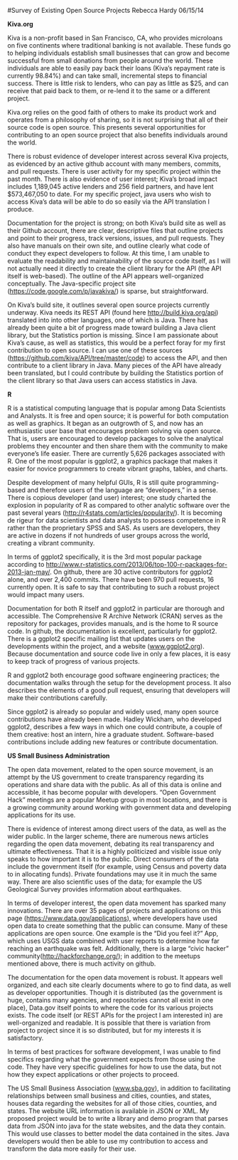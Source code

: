#Survey of Existing Open Source Projects
Rebecca Hardy
06/15/14

**Kiva.org**

Kiva is a non-profit based in San Francisco, CA, who provides microloans on five continents where traditional banking is not available. These funds go to helping individuals establish small businesses that can grow and become successful from small donations from people around the world. These individuals are able to easily pay back their loans (Kiva’s repayment rate is currently 98.84%) and can take small, incremental steps to financial success. There is little risk to lenders, who can pay as little as $25, and can receive that paid back to them, or re-lend it to the same or a different project.

Kiva.org relies on the good faith of others to make its product work and operates from a philosophy of sharing, so it is not surprising that all of their source code is open source. This presents several opportunities for contributing to an open source project that also benefits individuals around the world. 

There is robust evidence of developer interest across several Kiva projects, as evidenced by an active github account with many members, commits, and pull requests. There is user activity for my specific project within the past month. There is also evidence of user interest; Kiva’s broad impact includes 1,189,045 active lenders and 256 field partners, and have lent $573,467,050 to date. For my specific project, java users who wish to access Kiva’s data will be able to do so easily via the API translation I produce.

Documentation for the project is strong; on both Kiva’s build site as well as their Github account, there are clear, descriptive files that outline projects and point to their progress, track versions, issues, and pull requests. They also have manuals on their own site, and outline clearly what code of conduct they expect developers to follow. At this time, I am unable to evaluate the readability and maintainability of the source code itself, as I will not actually need it directly to create the client library for the API (the API itself is web-based). The outline of the API appears well-organized conceptually. The Java-specific project site (https://code.google.com/p/javakiva/) is sparse, but straightforward.

On Kiva’s build site, it outlines several open source projects currently underway. Kiva needs its REST API (found here http://build.kiva.org/api) translated into into other languages, one of which is Java. There has already been quite a bit of progress made toward building a Java client library, but the Statistics portion is missing. Since I am passionate about Kiva’s cause, as well as statistics, this would be a perfect foray for my first contribution to open source. I can use one of these sources (https://github.com/kiva/API/tree/master/code) to access the API, and then contribute to a client library in Java. Many pieces of the API have already been translated, but I could contribute by building the Statistics portion of the client library so that Java users can access statistics in Java.


**R**

R is a statistical computing language that is popular among Data Scientists and Analysts. It is free and open source; it is powerful for both computation as well as graphics. It began as an outgrowth of S, and now has an enthusiastic user base that encourages problem solving via open source. That is, users are encouraged to develop packages to solve the analytical problems they encounter and then share them with the community to make everyone’s life easier. There are currently 5,626 packages associated with R. One of the most popular is ggplot2, a graphics package that makes it easier for novice programmers to create vibrant graphs, tables, and charts.

Despite development of many helpful GUIs, R is still quite programming-based and therefore users of the language are “developers,” in a sense. There is copious developer (and user) interest; one study charted the explosion in popularity of R as compared to other analytic software over the past several years (http://r4stats.com/articles/popularity/). It is becoming de rigeur for data scientists and data analysts to possess competence in R rather than the proprietary SPSS and SAS. As users are developers, they are active in dozens if not hundreds of user groups across the world, creating a vibrant community.

In terms of ggplot2 specifically, it is the 3rd most popular package according to http://www.r-statistics.com/2013/06/top-100-r-packages-for-2013-jan-may/. On github, there are 30 active contributors for ggplot2 alone, and over 2,400 commits. There have been 970 pull requests, 16 currently open. It is safe to say that contributing to such a robust project would impact many users. 

Documentation for both R itself and ggplot2 in particular are thorough and accessible. The Comprehensive R Archive Network (CRAN) serves as the repository for packages, provides manuals, and is the home to R source code. In github, the documentation is excellent, particularly for ggplot2. There is a ggplot2 specific mailing list that updates users on the developments within the project, and a website (www.ggplot2.org). Because documentation and source code live in only a few places, it is easy to keep track of progress of various projects.

R and ggplot2 both encourage good software engineering practices; the documentation walks through the setup for the development process. It also describes the elements of a good pull request, ensuring that developers will make their contributions carefully.

Since ggplot2 is already so popular and widely used, many open source contributions have already been made. Hadley Wickham, who developed ggplot2, describes a few ways in which one could contribute, a couple of them creative: host an intern, hire a graduate student. Software-based contributions include adding new features or contribute documentation. 

**US Small Business Administration**

The open data movement, related to the open source movement, is an attempt by the US government to create transparency regarding its operations and share data with the public. As all of this data is online and accessible, it has become popular with developers. “Open Government Hack” meetings are a popular Meetup group in most locations, and there is a growing community around working with government data and developing applications for its use. 

There is evidence of interest among direct users of the data, as well as the wider public. In the larger scheme, there are numerous news articles regarding the open data movement, debating its real transparency and ultimate effectiveness. That it is a highly politicized and visible issue only speaks to how important it is to the public. Direct consumers of the data include the government itself (for example, using Census and poverty data to in allocating funds). Private foundations may use it in much the same way. There are also scientific uses of the data; for example the US Geological Survey provides information about earthquakes.

In terms of developer interest, the open data movement has sparked many innovations. There are over 35 pages of projects and applications on this page (https://www.data.gov/applications), where developers have used open data to create something that the public can consume. Many of these applications are open source. One example is the “Did you feel it?” App, which uses USGS data combined with user reports to determine how far reaching an earthquake was felt. Additionally, there is a large “civic hacker” community(http://hackforchange.org/); in addition to the meetups mentioned above, there is much activity on github. 

The documentation for the open data movement is robust. It appears well organized, and each site clearly documents where to go to find data, as well as developer opportunities. Though it is distributed (as the government is huge, contains many agencies, and repositories cannot all exist in one place), Data.gov itself points to where the code for its various projects exists. The code itself (or REST APIs for the project I am interested in) are well-organized and readable. It is possible that there is variation from project to project since it is so distributed, but for my interests it is satisfactory.

In terms of best practices for software development, I was unable to find specifics regarding what the government expects from those using the code. They have very specific guidelines for how to use the data, but not how they expect applications or other projects to proceed.

The US Small Business Association (www.sba.gov), in addition to facilitating relationships between small business and cities, counties, and states, houses data regarding the websites for all of those cities, counties, and states. The website URL information is available in JSON or XML. My proposed project would be to write a library and demo program that parses data from JSON into java for the state websites, and the data they contain. This would use classes to better model the data contained in the sites. Java developers would then be able to use my contribution to access and transform the data more easily for their use.


